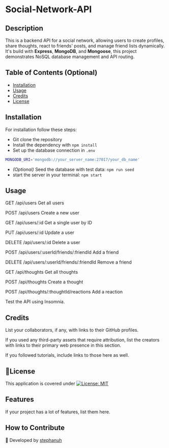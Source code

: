# Social-Network-API
## Description
This is a backend API for a social network, allowing users to create profiles, share thoughts, react to friends' posts, and manage friend lists dynamically. It's build with **Express**, **MongoDB**, and **Mongoose**, this project demonstrates NoSQL database management and API routing.


## Table of Contents (Optional)

- [Installation](#installation)
- [Usage](#usage)
- [Credits](#credits)
- [License](#license)

## Installation

For installation follow these steps:
- Git clone the repository
- Install the dependency with `npm install`
- Set up the database connection in `.env`
```sh
MONGODB_URI='mongodb://your_server_name:27017/your_db_name'
```
- *(Optional)* Seed the database with test data: `npm run seed`
- start the server in your terminal: `npm start`

## Usage


GET /api/users Get all users

POST /api/users Create a new user

GET /api/users/:id Get a single user by ID

PUT /api/users/:id Update a user

DELETE /api/users/:id Delete a user

POST /api/users/:userId/friends/:friendId Add a friend

DELETE /api/users/:userId/friends/:friendId Remove a friend

GET /api/thoughts Get all thoughts

POST /api/thoughts Create a thought

POST /api/thoughts/:thoughtId/reactions Add a reaction

Test the API using Insomnia.

## Credits

List your collaborators, if any, with links to their GitHub profiles.

If you used any third-party assets that require attribution, list the creators with links to their primary web presence in this section.

If you followed tutorials, include links to those here as well.

## 📜License

This application is covered under [![License: MIT](https://img.shields.io/badge/License-MIT-yellow.svg)](https://opensource.org/licenses/MIT)

## Features

If your project has a lot of features, list them here.

## How to Contribute
🚀 Developed by [stephanuh](https://github.com/stephanuh)